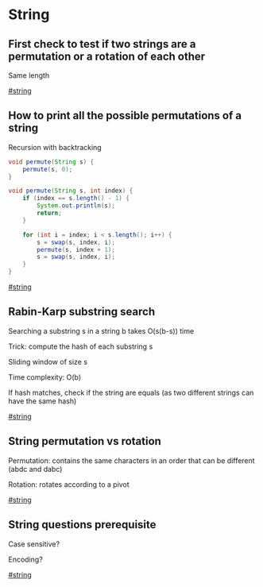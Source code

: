 # String

## First check to test if two strings are a permutation or a rotation of each other

Same length

[#string](string.md)

## How to print all the possible permutations of a string

Recursion with backtracking

```java
void permute(String s) {
	permute(s, 0);
}

void permute(String s, int index) {
	if (index == s.length() - 1) {
		System.out.println(s);
		return;
	}

	for (int i = index; i < s.length(); i++) {
		s = swap(s, index, i);
		permute(s, index + 1);
		s = swap(s, index, i);
	}
}
```

[#string](string.md)

## Rabin-Karp substring search

Searching a substring s in a string b takes O(s(b-s)) time

Trick: compute the hash of each substring s

Sliding window of size s

Time complexity: O(b)

If hash matches, check if the string are equals (as two different strings can have the same hash)

[#string](string.md)

## String permutation vs rotation

Permutation: contains the same characters in an order that can be different (abdc and dabc)

Rotation: rotates according to a pivot

[#string](string.md)

## String questions prerequisite

Case sensitive?

Encoding?

[#string](string.md)